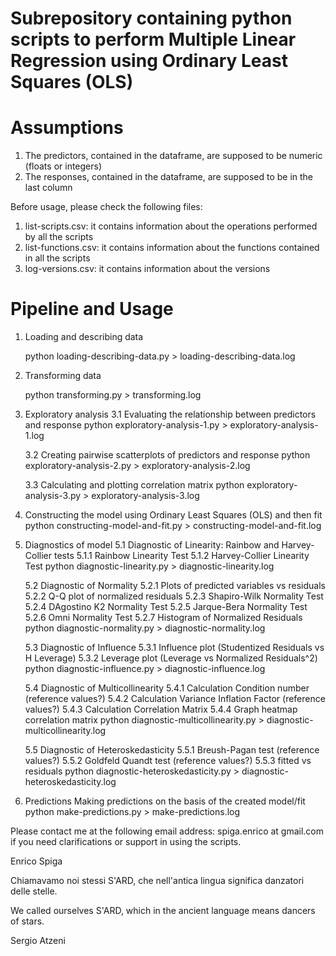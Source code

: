 # Subrepository containing python scripts to perform Multiple Linear Regression using Ordinary Least Squares (OLS)

# Assumptions

1. The predictors, contained in the dataframe, are supposed to be numeric (floats or integers)
2. The responses, contained in the dataframe, are supposed to be in the last column

Before usage, please check the following files:
1. list-scripts.csv: it contains information about the operations performed by all the scripts
2. list-functions.csv: it contains information about the functions contained in all the scripts
3. log-versions.csv: it contains information about the versions

# Pipeline and Usage

1. Loading and describing data
   
   python loading-describing-data.py > loading-describing-data.log

2. Transforming data
   
   python transforming.py > transforming.log

3. Exploratory analysis
   3.1 Evaluating the relationship between predictors and response
       python exploratory-analysis-1.py > exploratory-analysis-1.log

   3.2 Creating pairwise scatterplots of predictors and response
       python exploratory-analysis-2.py > exploratory-analysis-2.log

   3.3 Calculating and plotting correlation matrix
       python exploratory-analysis-3.py > exploratory-analysis-3.log

4. Constructing the model using Ordinary Least Squares (OLS) and then fit
   python constructing-model-and-fit.py > constructing-model-and-fit.log

5. Diagnostics of model
   5.1 Diagnostic of Linearity: Rainbow and Harvey-Collier tests
       5.1.1 Rainbow Linearity Test
       5.1.2 Harvey-Collier Linearity Test
       python diagnostic-linearity.py > diagnostic-linearity.log
       
   5.2 Diagnostic of Normality
       5.2.1 Plots of predicted variables vs residuals
       5.2.2 Q-Q plot of normalized residuals
       5.2.3 Shapiro-Wilk Normality Test
       5.2.4 DAgostino K2 Normality Test
       5.2.5 Jarque-Bera Normality Test
       5.2.6 Omni Normality Test
       5.2.7 Histogram of Normalized Residuals
       python diagnostic-normality.py > diagnostic-normality.log
       
   5.3 Diagnostic of Influence
       5.3.1 Influence plot (Studentized Residuals vs H Leverage)
       5.3.2 Leverage plot (Leverage vs Normalized Residuals^2)
       python diagnostic-influence.py > diagnostic-influence.log

   5.4 Diagnostic of Multicollinearity
       5.4.1 Calculation Condition number (reference values?)
       5.4.2 Calculation Variance Inflation Factor (reference values?)
       5.4.3 Calculation Correlation Matrix
       5.4.4 Graph heatmap correlation matrix
       python diagnostic-multicollinearity.py > diagnostic-multicollinearity.log

   5.5 Diagnostic of Heteroskedasticity
       5.5.1 Breush-Pagan test (reference values?)
       5.5.2 Goldfeld Quandt test (reference values?)
       5.5.3 fitted vs residuals
       python diagnostic-heteroskedasticity.py > diagnostic-heteroskedasticity.log

6. Predictions
   Making predictions on the basis of the created model/fit
   python make-predictions.py > make-predictions.log

Please contact me at the following email address: spiga.enrico at gmail.com if you need clarifications or support in using the scripts.


Enrico Spiga

Chiamavamo noi stessi S'ARD, che nell'antica lingua significa danzatori delle stelle.

We called ourselves S'ARD, which in the ancient language means dancers of stars.

Sergio Atzeni
